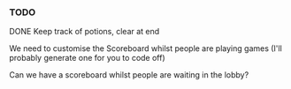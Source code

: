 ### TODO

DONE Keep track of potions, clear at end

We need to customise the Scoreboard whilst people are playing games (I'll probably generate one for you to code off)

Can we have a scoreboard whilst people are waiting in the lobby?

